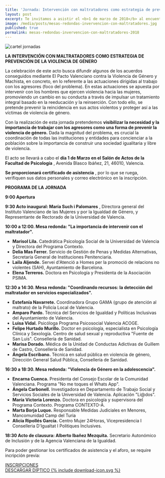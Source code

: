 ```yaml
---
title: 'Jornada: Intervención con maltratadores como estrategia de prevención VG'
layout: post
excerpt: Te invitamos a asistir el <b>1 de marzo de 2018</b> al encuentro de profesionales en el que se profundizará sobre la necesidad de promover un cambio de actitudes y conductas en los hombres maltratadores.
image: /media/posts/mesas-redondas-invervencion-con-maltratadores.jpg
published: true
permalink: mesas-redondas-invervencion-con-maltratadores-2018
---
```


![cartel jornadas]({{site.baseurl}}/media/posts/mesas-redondas-invervencion-con-maltratadores.jpg)

**LA INTERVENCIÓN CON MALTRATADORES COMO ESTRATEGIA DE PREVENCIÓN DE LA VIOLENCIA DE GÉNERO**

La celebración de este acto busca difundir algunos de los acuerdos conseguidos mediante El Pacto Valenciano contra la Violencia de Género y Machista, en concreto, en lo referente a las actuaciones dirigidas al trabajo con los agresores (foco del problema). En estas actuaciones se apuesta por intervenir con los hombres que ejercen violencia hacia las mujeres, promoviendo un cambio en su conducta a través de impulsar un tratamiento integral basado en la reeducación y la reinserción. Con todo ello, se pretende prevenir la reincidencia en sus actos violentos y proteger así a las víctimas de violencia de género.

Con la realización de esta jornada pretendemos **visibilizar la necesidad y la importancia de trabajar con los agresores como una forma de prevenir la violencia de género.** Dada la magnitud del problema, es crucial la coordinación de todas las instituciones y entidades para concienciar a la población sobre la importancia de construir una sociedad igualitaria y libre de violencia.

El acto se llevará a cabo el **día 1 de Marzo en el Salón de Actos de la Facultad de Psicología** , Avenida Blasco Ibáñez, 21, 46010, Valencia.

**Se proporcionará certificado de asistencia** , por lo que se ruega, verifiquen sus datos personales y correo electrónico en la inscripción.

**PROGRAMA DE LA JORNADA**

**9:00 Apertura**

**9:30 Acto inaugural: María Such i Palomares** , Directora general del Instituto Valenciano de las Mujeres y por la Igualdad de Género, y Representante de Rectorado de la Universidad de Valencia.

**10:00 a 12:00. Mesa redonda: &quot;La importancia de intervenir con el maltratador&quot;.**

* **Marisol Lila.** Catedrática Psicología Social de la Universidad de Valencia y Directora del Programa Contexto.
* **Delia Mas Ferrer.** Servicio de Gestión de Penas y Medidas Alternativas, Secretaría General de Instituciones Penitenciaria.
* **Laila Aljende.** Servei d&#39;Atenció a Homes per la promoció de relacions no violentes (SAH), Ayuntamiento de Barcelona.
* **Elena Terreros.** Doctora en Psicología y Presidenta de la Asociación PSIMA.

**12:30 a 14:30. Mesa redonda: &quot;Coordinando recursos: la detección del maltratador en servicios especializados&quot;.**

* **Estefanía Navarrete.** Coordinadora Grupo GAMA (grupo de atención al maltrato) de la Policía Local de Valencia.
* **Amparo Pardo.** Técnica del Servicios de Igualdad y Políticas Inclusivas del Ayuntamiento de Valencia.
* **Luisa Vidal.** Psicóloga Programa Psicosocial Valencia ACOGE.
* **Felipe Hurtado Murillo.** Doctor en psicología, especialista en Psicología Clínica y Sexología. Centro de salud sexual y reproductiva &quot;Fuente de San Luis&quot;. Consellería de Sanidad.
* **Marisa Dorado.** Médica de la Unidad de Conductas Adictivas de Guillem de Castro, Consellería de Sanidad.
* **Ángela Escribano.** Técnica en salud pública en violencia de género, Dirección General Salud Pública, Consellería de Sanidad.

**16:30 a 18:30. Mesa redonda: &quot;Violencia de Género en la adolescencia&quot;.**

* **Encarna Cuenca.** Presidenta del Consejo Escolar de la Comunidad Valenciana. Programa &quot;No me toques el Whats App&quot;.
* **Ángela Carbonell.** Investigadora en Departamento de Trabajo Social y Servicios Sociales de la Universidad de Valencia. Aplicación &quot;Li@dos&quot;.
* **María Victoria Lorenzo.** Doctora en psicología y supervisora del Programa Contexto. Programa CONTEXTO-A.
* **Marta Borja Luque.** Responsable Medidas Judiciales en Menores, Mancomunidad Camp del Turia
* **Alicia Ripollés García.** Centro Mujer 24Horas, Vicepresidencia I Conselleria D&#39;Igualtat I Politiques Inclusives.

**18:30 Acto de clausura: Alberto Ibañez Mezquita.** Secretario Autonómico de Inclusión y de la Agencia Valenciana de la Igualdad.

Para poder gestionar los certificados de asistencia y el aforo, se require incripción previa:

<div class="margin-xl textAlign-center">
  <a href="https://www.eventbrite.es/e/registro-intervencion-con-maltratadores-como-estrategia-de-prevencion-de-la-vg-43217751458" class="Button Button--primary Button--lg fontSize-lg">INSCRIPCIONES</a>
</div>

<div class="margin-xl textAlign-center">
  <a href="{{site.baseurl}}/media/docs/diptico-jornadas-1-marzo.pdf" class="Button Button--outlinePrimary Button--withIcon" download>
    <span class="Button-text marginRight-sm">DESCARGAR DÍPTICO</span>
    <span class="Button-icon">{% include download-icon.svg %}</span>
  </a>
</div>
